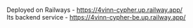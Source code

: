 ### 
Deployed on Railways - https://4vinn-cypher.up.railway.app/ <br>
Its backend service - https://4vinn-cypher-be.up.railway.app/ <br>

<!--
Useful links -<br>
`
https://discord.com/channels/713503345364697088/1187120237947125910 ` <br>
`https://chat.openai.com/share/405fc4b6-ee1b-49ba-a3a7-84ed640c568a ` <br>
`https://chat.openai.com/share/996d4d7c-8a60-4037-a4cd-b017fc0699c1
`
-->
